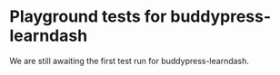 # Playground tests for buddypress-learndash
We are still awaiting the first test run for buddypress-learndash.
